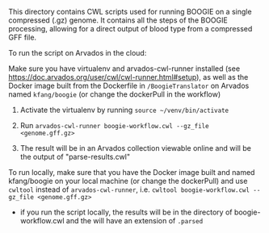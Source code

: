 This directory contains CWL scripts used for running BOOGIE on a single compressed (.gz) genome. It contains all the steps of the BOOGIE processing, allowing for a direct output of blood type from a compressed GFF file.

To run the script on Arvados in the cloud:

Make sure you have virtualenv and arvados-cwl-runner installed (see https://doc.arvados.org/user/cwl/cwl-runner.html#setup), as well as the Docker image built from the Dockerfile in `/BoogieTranslator` on Arvados named `kfang/boogie` (or change the dockerPull in the workflow)

1. Activate the virtualenv by running `source ~/venv/bin/activate`

2. Run `arvados-cwl-runner boogie-workflow.cwl --gz_file <genome.gff.gz>`

3. The result will be in an Arvados collection viewable online and will be the output of "parse-results.cwl"

To run locally, make sure that you have the Docker image built and named kfang/boogie on your local machine (or change the dockerPull) and 
use `cwltool` instead of `arvados-cwl-runner`, i.e. `cwltool boogie-workflow.cwl --gz_file <genome.gff.gz>`

* if you run the script locally, the results will be in the directory of boogie-workflow.cwl and the will have an extension of `.parsed`

